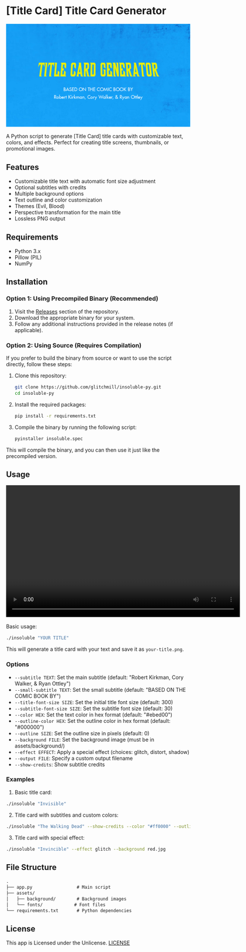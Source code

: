 # \[Title Card\] Title Card Generator

![Logo](assets/logo.png)

A Python script to generate \[Title Card\] title cards with customizable text, colors, and effects. Perfect for creating title screens, thumbnails, or promotional images.

## Features

- Customizable title text with automatic font size adjustment
- Optional subtitles with credits
- Multiple background options
- Text outline and color customization
- Themes (Evil, Blood)
- Perspective transformation for the main title
- Lossless PNG output

## Requirements

- Python 3.x
- Pillow (PIL)
- NumPy

## Installation

### Option 1: Using Precompiled Binary (Recommended)

1. Visit the [Releases](https://github.com/glitchmill/insoluble-py/releases) section of the repository.
2. Download the appropriate binary for your system.
3. Follow any additional instructions provided in the release notes (if applicable).

### Option 2: Using Source (Requires Compilation)

If you prefer to build the binary from source or want to use the script directly, follow these steps:

1. Clone this repository:
   ```bash
   git clone https://github.com/glitchmill/insoluble-py.git
   cd insoluble-py
   ```

2. Install the required packages:
   ```bash
   pip install -r requirements.txt
   ```

3. Compile the binary by running the following script:
   ```bash
   pyinstaller insoluble.spec
   ```

This will compile the binary, and you can then use it just like the precompiled version.

## Usage

<video width="640" height="360" controls>
  <source src="assets/demo.mp4" type="video/mp4">
  Your browser does not support the video tag.
</video>

Basic usage:
```bash
./insoluble "YOUR TITLE"
```

This will generate a title card with your text and save it as `your-title.png`.

### Options

- `--subtitle TEXT`: Set the main subtitle (default: "Robert Kirkman, Cory Walker, & Ryan Ottley")
- `--small-subtitle TEXT`: Set the small subtitle (default: "BASED ON THE COMIC BOOK BY")
- `--title-font-size SIZE`: Set the initial title font size (default: 300)
- `--subtitle-font-size SIZE`: Set the subtitle font size (default: 30)
- `--color HEX`: Set the text color in hex format (default: "#ebed00")
- `--outline-color HEX`: Set the outline color in hex format (default: "#000000")
- `--outline SIZE`: Set the outline size in pixels (default: 0)
- `--background FILE`: Set the background image (must be in assets/background/)
- `--effect EFFECT`: Apply a special effect (choices: glitch, distort, shadow)
- `--output FILE`: Specify a custom output filename
- `--show-credits`: Show subtitle credits

### Examples

1. Basic title card:
```bash
./insoluble "Invisible"
```

2. Title card with subtitles and custom colors:
```bash
./insoluble "The Walking Dead" --show-credits --color "#ff0000" --outline 5
```

3. Title card with special effect:
```bash
./insoluble "Invincible" --effect glitch --background red.jpg
```

## File Structure

```
.
├── app.py                 # Main script
├── assets/
│   ├── background/        # Background images
│   └── fonts/            # Font files
└── requirements.txt       # Python dependencies
```

## License

This app is Licensed under the Unlicense.
[LICENSE](LICENSE)
